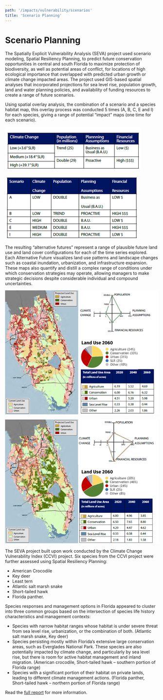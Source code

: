 ```yaml
---
path: '/impacts/vulnerability/scenarios'
title: 'Scenario Planning'
---
```


# Scenario Planning

The Spatially Explicit Vulnerability Analysis (SEVA) project used scenario modeling, Spatial Resiliency Planning, to predict future conservation opportunities in central and south Florida to maximize protection of biodiversity, as well as potential areas of conflict, for locations of high ecological importance that overlapped with predicted urban growth or climate change impacted areas. The project used GIS-based spatial analyses that incorporated projections for sea level rise, population growth, land and water planning policies, and availability of funding resources to create a range of future scenarios.

Using spatial overlay analysis, the combination of a scenario and a species habitat map, this overlay process was conducted 5 times (A, B, C, E and I) for each species, giving a range of potential “impact” maps (one time for each scenario).

![Scenario parameters table](scenarios-parameters-table.png 'Table 1: Scenario parameters.')

![Scenarios table](scenarios-table.png 'Table 2: Scenarios')

<!-- ![Example scenario graphic](scenarios-graphic.png 'Figure 1: Scenario A.') -->

The resulting “alternative futures” represent a range of plausible future land use and land cover configurations for each of the time series explored. Each Alternative Future visualizes land use patterns and landscape changes such as coastal inundation, urbanization, and infrastructure expansion. These maps also quantify and distill a complex range of conditions under which conservation strategies may operate, allowing managers to make strategic decisions despite considerable individual and compound uncertainties.

![Scenario A](scenarios-a-image.png 'Figure 1: Map and results for Scenario A')

![Scenario B](scenarios-b-image.png 'Figure 2: Map and results for Scenario B')

The SEVA project built upon work conducted by the Climate Change Vulnerability Index (CCVI) project. Six species from the CCVI project were further assessed using Spatial Resiliency Planning:

- American Crocodile
- Key deer
- Least tern
- Atlantic salt marsh snake
- Short-tailed hawk
- Florida panther.

Species responses and management options in Florida appeared to cluster into three common groups based on the intersection of species life history characteristics and management contexts:

- Species with narrow habitat ranges whose habitat is under severe threat from sea level rise, urbanization, or the combination of both. (Atlantic salt marsh snake, Key deer)
- Species persisting mostly within Florida’s extensive large conservation areas, such as Everglades National Park. These species are also potentially impacted by climate change, and particularly by sea level rise, but there is room for active habitat management and inland migration. (American crocodile, Short-tailed hawk – southern portion of Florida range)
- Species with a significant portion of their habitat on private lands, leading to different climate management actions. (Florida panther, Short-tailed hawk – northern portion of Florida range)

Read the [full report](http://www.myfwc.com/media/1770248/consideringclimatechange-wildlifeactionplan.pdf) for more information.
